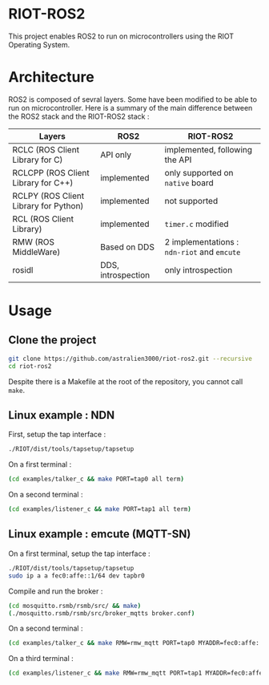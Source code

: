 # RIOT-ROS2

This project enables ROS2 to run on microcontrollers using the RIOT Operating System.

# Architecture

ROS2 is composed of sevral layers. Some have been modified to be able to run on microcontroller.
Here is a summary of the main difference between the ROS2 stack and the RIOT-ROS2 stack :

| Layers | ROS2 | RIOT-ROS2 |
|-|-|-|
| RCLC (ROS Client Library for C) | API only | implemented, following the API |
| RCLCPP (ROS Client Library for C++) | implemented | only supported on `native` board |
| RCLPY (ROS Client Library for Python) | implemented | not supported |
| RCL (ROS Client Library) | implemented | `timer.c` modified |
| RMW (ROS MiddleWare) | Based on DDS | 2 implementations : `ndn-riot` and `emcute` |
| rosidl | DDS, introspection | only introspection |

# Usage

## Clone the project

```sh
git clone https://github.com/astralien3000/riot-ros2.git --recursive
cd riot-ros2
```

Despite there is a Makefile at the root of the repository, you cannot call `make`.

## Linux example : NDN

First, setup the tap interface :
```sh
./RIOT/dist/tools/tapsetup/tapsetup
```

On a first terminal : 
```sh
(cd examples/talker_c && make PORT=tap0 all term)
```

On a second terminal : 
```sh
(cd examples/listener_c && make PORT=tap1 all term)
```

## Linux example : emcute (MQTT-SN)

On a first terminal, setup the tap interface :
```sh
./RIOT/dist/tools/tapsetup/tapsetup
sudo ip a a fec0:affe::1/64 dev tapbr0
```

Compile and run the broker :
```sh
(cd mosquitto.rsmb/rsmb/src/ && make)
(./mosquitto.rsmb/rsmb/src/broker_mqtts broker.conf)
```

On a second terminal :
```sh
(cd examples/talker_c && make RMW=rmw_mqtt PORT=tap0 MYADDR=fec0:affe::2 all term)
```

On a third terminal :
```sh
(cd examples/listener_c && make RMW=rmw_mqtt PORT=tap1 MYADDR=fec0:affe::3 all term)
```
